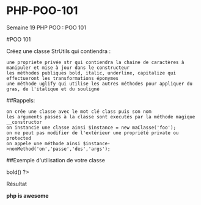 # PHP-POO-101
Semaine 19 PHP POO : POO 101

#POO 101

Créez une classe StrUtils qui contiendra :

    une propriete privée str qui contiendra la chaine de caractères à manipuler et mise à jour dans le constructeur
    les méthodes publiques bold, italic, underline, capitalize qui effectueront les transformations éponymes
    une méthode uglify qui utilise les autres méthodes pour appliquer du gras, de l'italique et du souligné

##Rappels:

    on crée une classe avec le mot clé class puis son nom
    les arguments passés à la classe sont executés par la méthode magique __constructor
    on instancie une classe ainsi $instance = new maClasse('foo');
    on ne peut pas modifier de l'extérieur une propriété private ou protected
    on appele une méthode ainsi $instance->nomMethod('on','passe','des','args');

##Exemple d'utilisation de votre classe

<?php

include 'StrUtils.php';

$myStr = new StrUtils('php is awesome !');
?>
<?= $myStr->bold() ?>

Résultat

<strong>php is awesome</strong>
